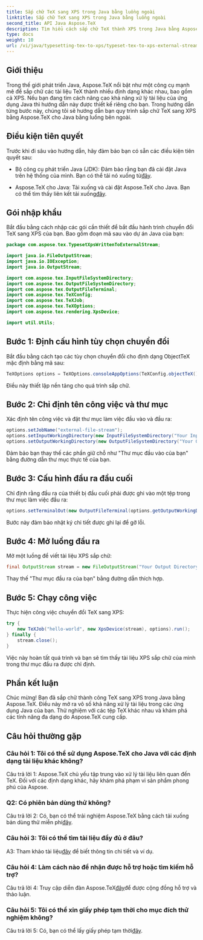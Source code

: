 ```yaml
---
title: Sắp chữ TeX sang XPS trong Java bằng luồng ngoài
linktitle: Sắp chữ TeX sang XPS trong Java bằng luồng ngoài
second_title: API Java Aspose.TeX
description: Tìm hiểu cách sắp chữ TeX thành XPS trong Java bằng Aspose.TeX. Khám phá hướng dẫn từng bước để xử lý tài liệu liền mạch.
type: docs
weight: 10
url: /vi/java/typesetting-tex-to-xps/typeset-tex-to-xps-external-stream/
---
```

## Giới thiệu

Trong thế giới phát triển Java, Aspose.TeX nổi bật như một công cụ mạnh mẽ để sắp chữ các tài liệu TeX thành nhiều định dạng khác nhau, bao gồm cả XPS. Nếu bạn đang tìm cách nâng cao khả năng xử lý tài liệu của ứng dụng Java thì hướng dẫn này được thiết kế riêng cho bạn. Trong hướng dẫn từng bước này, chúng tôi sẽ hướng dẫn bạn quy trình sắp chữ TeX sang XPS bằng Aspose.TeX cho Java bằng luồng bên ngoài.

## Điều kiện tiên quyết

Trước khi đi sâu vào hướng dẫn, hãy đảm bảo bạn có sẵn các điều kiện tiên quyết sau:

-  Bộ công cụ phát triển Java (JDK): Đảm bảo rằng bạn đã cài đặt Java trên hệ thống của mình. Bạn có thể tải nó xuống từ[đây](https://www.oracle.com/java/technologies/javase-downloads.html).

-  Aspose.TeX cho Java: Tải xuống và cài đặt Aspose.TeX cho Java. Bạn có thể tìm thấy liên kết tải xuống[đây](https://releases.aspose.com/tex/java/).

## Gói nhập khẩu

Bắt đầu bằng cách nhập các gói cần thiết để bắt đầu hành trình chuyển đổi TeX sang XPS của bạn. Bao gồm đoạn mã sau vào dự án Java của bạn:

```java
package com.aspose.tex.TypesetXpsWrittenToExternalStream;

import java.io.FileOutputStream;
import java.io.IOException;
import java.io.OutputStream;

import com.aspose.tex.InputFileSystemDirectory;
import com.aspose.tex.OutputFileSystemDirectory;
import com.aspose.tex.OutputFileTerminal;
import com.aspose.tex.TeXConfig;
import com.aspose.tex.TeXJob;
import com.aspose.tex.TeXOptions;
import com.aspose.tex.rendering.XpsDevice;

import util.Utils;
```

## Bước 1: Định cấu hình tùy chọn chuyển đổi

Bắt đầu bằng cách tạo các tùy chọn chuyển đổi cho định dạng ObjectTeX mặc định bằng mã sau:

```java
TeXOptions options = TeXOptions.consoleAppOptions(TeXConfig.objectTeX());
```

Điều này thiết lập nền tảng cho quá trình sắp chữ.

## Bước 2: Chỉ định tên công việc và thư mục

Xác định tên công việc và đặt thư mục làm việc đầu vào và đầu ra:

```java
options.setJobName("external-file-stream");
options.setInputWorkingDirectory(new InputFileSystemDirectory("Your Input Directory"));
options.setOutputWorkingDirectory(new OutputFileSystemDirectory("Your Output Directory"));
```

Đảm bảo bạn thay thế các phần giữ chỗ như "Thư mục đầu vào của bạn" bằng đường dẫn thư mục thực tế của bạn.

## Bước 3: Cấu hình đầu ra đầu cuối

Chỉ định rằng đầu ra của thiết bị đầu cuối phải được ghi vào một tệp trong thư mục làm việc đầu ra:

```java
options.setTerminalOut(new OutputFileTerminal(options.getOutputWorkingDirectory()));
```

Bước này đảm bảo nhật ký chi tiết được ghi lại để gỡ lỗi.

## Bước 4: Mở luồng đầu ra

Mở một luồng để viết tài liệu XPS sắp chữ:

```java
final OutputStream stream = new FileOutputStream("Your Output Directory" + options.getJobName() + ".xps");
```

Thay thế "Thư mục đầu ra của bạn" bằng đường dẫn thích hợp.

## Bước 5: Chạy công việc

Thực hiện công việc chuyển đổi TeX sang XPS:

```java
try {
    new TeXJob("hello-world", new XpsDevice(stream), options).run();
} finally {
    stream.close();
}
```

Việc này hoàn tất quá trình và bạn sẽ tìm thấy tài liệu XPS sắp chữ của mình trong thư mục đầu ra được chỉ định.

## Phần kết luận

Chúc mừng! Bạn đã sắp chữ thành công TeX sang XPS trong Java bằng Aspose.TeX. Điều này mở ra vô số khả năng xử lý tài liệu trong các ứng dụng Java của bạn. Thử nghiệm với các tệp TeX khác nhau và khám phá các tính năng đa dạng do Aspose.TeX cung cấp.

## Câu hỏi thường gặp

### Câu hỏi 1: Tôi có thể sử dụng Aspose.TeX cho Java với các định dạng tài liệu khác không?

Câu trả lời 1: Aspose.TeX chủ yếu tập trung vào xử lý tài liệu liên quan đến TeX. Đối với các định dạng khác, hãy khám phá phạm vi sản phẩm phong phú của Aspose.

### Q2: Có phiên bản dùng thử không?

 Câu trả lời 2: Có, bạn có thể trải nghiệm Aspose.TeX bằng cách tải xuống bản dùng thử miễn phí[đây](https://releases.aspose.com/).

### Câu hỏi 3: Tôi có thể tìm tài liệu đầy đủ ở đâu?

 A3: Tham khảo tài liệu[đây](https://reference.aspose.com/tex/java/) để biết thông tin chi tiết và ví dụ.

### Câu hỏi 4: Làm cách nào để nhận được hỗ trợ hoặc tìm kiếm hỗ trợ?

 Câu trả lời 4: Truy cập diễn đàn Aspose.TeX[đây](https://forum.aspose.com/c/tex/47)để được cộng đồng hỗ trợ và thảo luận.

### Câu hỏi 5: Tôi có thể xin giấy phép tạm thời cho mục đích thử nghiệm không?

 Câu trả lời 5: Có, bạn có thể lấy giấy phép tạm thời[đây](https://purchase.aspose.com/temporary-license/).